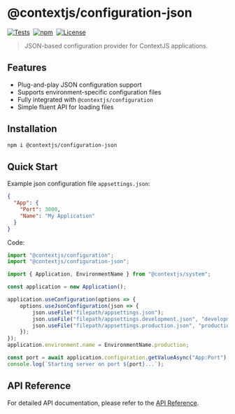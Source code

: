 # @contextjs/configuration-json

[![Tests](https://github.com/contextjs/context/actions/workflows/tests.yaml/badge.svg?branch=main)](https://github.com/contextjs/context/actions/workflows/tests.yaml)&nbsp;
[![npm](https://badgen.net/npm/v/@contextjs/configuration-json)](https://www.npmjs.com/package/@contextjs/configuration-json)&nbsp;
[![License](https://badgen.net/static/license/MIT)](https://github.com/contextjs/context/blob/main/LICENSE)

> JSON-based configuration provider for ContextJS applications.

## Features

- Plug-and-play JSON configuration support
- Supports environment-specific configuration files
- Fully integrated with `@contextjs/configuration`
- Simple fluent API for loading files

## Installation

```bash
npm i @contextjs/configuration-json
```

## Quick Start

Example json configuration file `appsettings.json`:

```json
{
  "App": {
    "Port": 3000,
    "Name": "My Application"
  }
}
```

Code:

```typescript
import "@contextjs/configuration";
import "@contextjs/configuration-json";

import { Application, EnvironmentName } from "@contextjs/system";

const application = new Application();

application.useConfiguration(options => {
    options.useJsonConfiguration(json => {
        json.useFile("filepath/appsettings.json");
        json.useFile("filepath/appsettings.development.json", "development");
        json.useFile("filepath/appsettings.production.json", "production");
    });
});
application.environment.name = EnvironmentName.production;

const port = await application.configuration.getValueAsync("App:Port");
console.log(`Starting server on port ${port}...`);
```

## API Reference
For detailed API documentation, please refer to the [API Reference](https://contextjs.dev/api/configuration-json#api-reference).